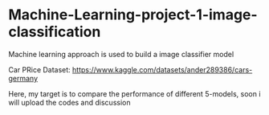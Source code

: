 # Machine-Learning-project-1-image-classification
Machine learning approach is used to build a image classifier model

Car PRice Dataset: https://www.kaggle.com/datasets/ander289386/cars-germany

Here, my target is to compare the performance of different 5-models, soon i will upload the codes and discussion 
